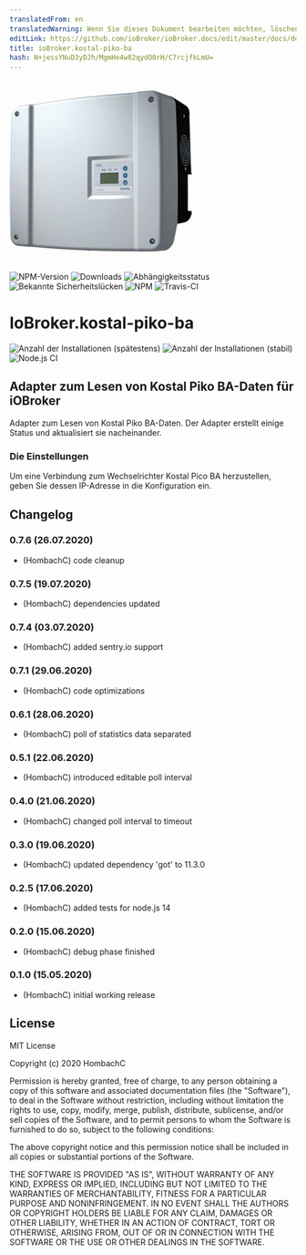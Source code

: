 ```yaml
---
translatedFrom: en
translatedWarning: Wenn Sie dieses Dokument bearbeiten möchten, löschen Sie bitte das Feld "translationsFrom". Andernfalls wird dieses Dokument automatisch erneut übersetzt
editLink: https://github.com/ioBroker/ioBroker.docs/edit/master/docs/de/adapterref/iobroker.kostal-piko-ba/README.md
title: ioBroker.kostal-piko-ba
hash: N+jessYNuD3yDJh/MgmHe4w82qydO0rH/C7rcjfkLmU=
---
```

![Logo](../../../en/adapterref/iobroker.kostal-piko-ba/admin/picoba.png)

![NPM-Version](http://img.shields.io/npm/v/iobroker.kostal-piko-ba.svg)
![Downloads](https://img.shields.io/npm/dm/iobroker.kostal-piko-ba.svg)
![Abhängigkeitsstatus](https://img.shields.io/david/hombach/ioBroker.kostal-piko-ba.svg)
![Bekannte Sicherheitslücken](https://snyk.io/test/github/hombach/ioBroker.kostal-piko-ba/badge.svg)
![NPM](https://nodei.co/npm/iobroker.kostal-piko-ba.png?downloads=true)
![Travis-CI](http://img.shields.io/travis/hombach/ioBroker.kostal-piko-ba/master.svg)

# IoBroker.kostal-piko-ba
![Anzahl der Installationen (spätestens)](http://ioBroker.live/badges/template-installed.svg) ![Anzahl der Installationen (stabil)](http://ioBroker.live/badges/template-stable.svg) ![Node.js CI](https://github.com/hombach/ioBroker.kostal-piko-ba/workflows/Node.js%20CI/badge.svg)

## Adapter zum Lesen von Kostal Piko BA-Daten für iOBroker
Adapter zum Lesen von Kostal Piko BA-Daten. Der Adapter erstellt einige Status und aktualisiert sie nacheinander.

### Die Einstellungen
Um eine Verbindung zum Wechselrichter Kostal Pico BA herzustellen, geben Sie dessen IP-Adresse in die Konfiguration ein.

## Changelog

### 0.7.6 (26.07.2020)
* (HombachC) code cleanup

### 0.7.5 (19.07.2020)
* (HombachC) dependencies updated

### 0.7.4 (03.07.2020)
* (HombachC) added sentry.io support

### 0.7.1 (29.06.2020)
* (HombachC) code optimizations

### 0.6.1 (28.06.2020)
* (HombachC) poll of statistics data separated

### 0.5.1 (22.06.2020)
* (HombachC) introduced editable poll interval 

### 0.4.0 (21.06.2020)
* (HombachC) changed poll interval to timeout

### 0.3.0 (19.06.2020)
* (HombachC) updated dependency 'got' to 11.3.0

### 0.2.5 (17.06.2020)
* (HombachC) added tests for node.js 14

### 0.2.0 (15.06.2020)
* (HombachC) debug phase finished

### 0.1.0 (15.05.2020)
* (HombachC) initial working release

## License
MIT License

Copyright (c) 2020 HombachC

Permission is hereby granted, free of charge, to any person obtaining a copy
of this software and associated documentation files (the "Software"), to deal
in the Software without restriction, including without limitation the rights
to use, copy, modify, merge, publish, distribute, sublicense, and/or sell
copies of the Software, and to permit persons to whom the Software is
furnished to do so, subject to the following conditions:

The above copyright notice and this permission notice shall be included in all
copies or substantial portions of the Software.

THE SOFTWARE IS PROVIDED "AS IS", WITHOUT WARRANTY OF ANY KIND, EXPRESS OR
IMPLIED, INCLUDING BUT NOT LIMITED TO THE WARRANTIES OF MERCHANTABILITY,
FITNESS FOR A PARTICULAR PURPOSE AND NONINFRINGEMENT. IN NO EVENT SHALL THE
AUTHORS OR COPYRIGHT HOLDERS BE LIABLE FOR ANY CLAIM, DAMAGES OR OTHER
LIABILITY, WHETHER IN AN ACTION OF CONTRACT, TORT OR OTHERWISE, ARISING FROM,
OUT OF OR IN CONNECTION WITH THE SOFTWARE OR THE USE OR OTHER DEALINGS IN THE
SOFTWARE.